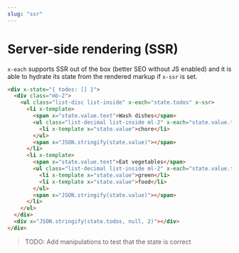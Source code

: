 ```yaml
---
slug: "ssr"
---
```


# Server-side rendering (SSR)

`x-each` supports SSR out of the box (better SEO without JS enabled) and it is able to hydrate its state from the rendered markup if `x-ssr` is set.

```html
<div x-state="{ todos: [] }">
  <div class="mb-2">
    <ul class="list-disc list-inside" x-each="state.todos" x-ssr>
      <li x-template>
        <span x="state.value.text">Wash dishes</span>
        <ul class="list-decimal list-inside ml-2" x-each="state.value.tags">
          <li x-template x="state.value">chore</li>
        </ul>
        <span x="JSON.stringify(state.value)"></span>
      </li>
      <li x-template>
        <span x="state.value.text">Eat vegetables</span>
        <ul class="list-decimal list-inside ml-2" x-each="state.value.tags">
          <li x-template x="state.value">green</li>
          <li x-template x="state.value">food</li>
        </ul>
        <span x="JSON.stringify(state.value)"></span>
      </li>
    </ul>
  </div>
  <div x="JSON.stringify(state.todos, null, 2)"></div>
</div>
```

> TODO: Add manipulations to test that the state is correct
